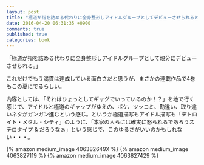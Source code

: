 ```yaml
---
layout: post
title: "極道が指を詰める代わりに全身整形しアイドルグループとしてデビューさせられるというもう設定だけで満貫は達成しているでござる『Back Street Girls』"
date: 2016-04-20 06:31:35 +0900
comments: true
published: true
categories: book
---
```


「極道が指を詰める代わりに全身整形しアイドルグループとして親分にデビューさせられる。」

これだけでもう満貫は達成している面白さだと思うが、まさかの連載作品で4巻もこの夏にでるらしい。

内容としては、「それはひょっとしてギャグでいっているのか！？」を地で行く感じで、アイドルと極道のギャップがゆえの、ボケ、ツッコミ、勘違い、取り違いネタがガンガン進むという感じ。というか極道描写もアイドル描写も「デトロイト・メタル・シティ」のように、「本家の人らには確実に怒られるであろうステロタイプ & だろうなぁ」という感じで、このゆるさがいいのかもしれない・・・。

{% amazon medium_image 406382649X %}
{% amazon medium_image 4063827119 %}
{% amazon medium_image 4063827429 %}
